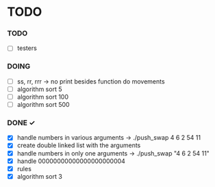 # TODO

### TODO
- [ ] testers

### DOING
- [ ] ss, rr, rrr -> no print besides function do movements
- [ ] algorithm sort 5
- [ ] algorithm sort 100
- [ ] algorithm sort 500

### DONE ✓
- [x] handle numbers in various arguments -> ./push_swap 4 6 2 54 11
- [x] create double linked list with the arguments
- [x] handle numbers in only one arguments -> ./push_swap "4 6 2 54 11"
- [x] handle 00000000000000000000004
- [x] rules
- [x] algorithm sort 3

